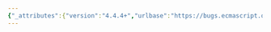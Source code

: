 ```yaml
---
{"_attributes":{"version":"4.4.4+","urlbase":"https://bugs.ecmascript.org/","maintainer":"dherman@mozilla.com"},"bug":{"bug_id":3518,"creation_ts":"2015-01-07 14:45:00 -0800","short_desc":"Array method ToObject language inconsistencies","delta_ts":"2015-02-12 12:51:25 -0800","product":"Draft for 6th Edition","component":"editorial issue","version":"Rev 30: December 24, 2014 Draft","rep_platform":"All","op_sys":"All","bug_status":"RESOLVED","resolution":"FIXED","priority":"Normal","bug_severity":"enhancement","everconfirmed":true,"reporter":{"uid":"waldron.rick","name":"Rick Waldron"},"assigned_to":{"uid":"allen","name":"Allen Wirfs-Brock"},"cc":"waldron.rick","long_desc":[{"commentid":11318,"comment_count":0,"who":{"uid":"waldron.rick","name":"Rick Waldron"},"bug_when":"2015-01-07 14:45:59 -0800","thetext":"Two things: \n\n1. Why this: \n\n  \"Let O be the result of calling ToObject passing the this value as the argument.\"\n\n  And not this: \n  \n  \"Let O be ToObject(this)\"\n\n2. Array.prototype.toString ( ) says: \n\n  \"Let array be the result of calling ToObject on the this value.\"\n\n  But all the others have as shown above \n\n\nString.prototype.* all appear to be satisfied with: \n\n\n  Let O be RequireObjectCoercible(this value).\n  Let S be ToString(O).\n  ReturnIfAbrupt(S).\n\n\nShouldn't Array.prototype methods read: \n\n  Let O be RequireObjectCoercible(this value).\n  Let A be ToObject(O).\n  ReturnIfAbrupt(A)."},{"commentid":11319,"comment_count":1,"who":{"uid":"allen","name":"Allen Wirfs-Brock"},"bug_when":"2015-01-07 15:18:24 -0800","thetext":"Well, \"this\" isn't really precise enough.  The \"this value\" (or thisValue) has a specific meaning defined within the spec, for example: http://people.mozilla.org/~jorendorff/es6-draft.html#sec-function-environment-records snd http://people.mozilla.org/~jorendorff/es6-draft.html#sec-built-in-function-objects \n\nBut mostly what you are seeing is just  accumulated editorial variations in a very old document that has been touched by several hands.  It would be nice to clean them all up, but we probably won't get that gone in ES6.\n\nGoing forward, my preference is ToObject(this value), even though I continue to be a little hesitant to use phrases like that without functional notation."},{"commentid":12486,"comment_count":2,"who":{"uid":"allen","name":"Allen Wirfs-Brock"},"bug_when":"2015-02-12 12:51:25 -0800","thetext":"fixed in rev33 editor's draft"}]}}
---
```

